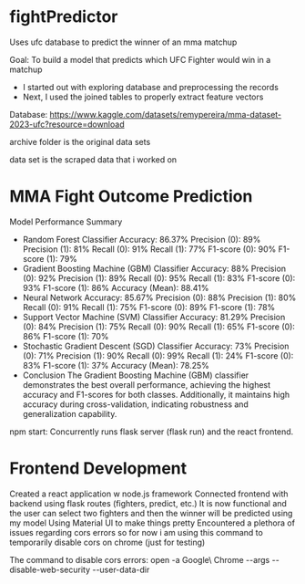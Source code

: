 # fightPredictor
Uses ufc database to predict the winner of an mma matchup

Goal: To build a model that predicts which UFC Fighter would win in a matchup

- I started out with exploring database and preprocessing the records
- Next, I used the joined tables to properly extract feature vectors

Database: https://www.kaggle.com/datasets/remypereira/mma-dataset-2023-ufc?resource=download

archive folder is the original data sets

data set is the scraped data that i worked on


# MMA Fight Outcome Prediction
Model Performance Summary
- Random Forest Classifier
Accuracy: 86.37%
Precision (0): 89%
Precision (1): 81%
Recall (0): 91%
Recall (1): 77%
F1-score (0): 90%
F1-score (1): 79%
- Gradient Boosting Machine (GBM) Classifier
Accuracy: 88%
Precision (0): 92%
Precision (1): 89%
Recall (0): 95%
Recall (1): 83%
F1-score (0): 93%
F1-score (1): 86%
Accuracy (Mean): 88.41%
- Neural Network
Accuracy: 85.67%
Precision (0): 88%
Precision (1): 80%
Recall (0): 91%
Recall (1): 75%
F1-score (0): 89%
F1-score (1): 78%
- Support Vector Machine (SVM) Classifier
Accuracy: 81.29%
Precision (0): 84%
Precision (1): 75%
Recall (0): 90%
Recall (1): 65%
F1-score (0): 86%
F1-score (1): 70%
- Stochastic Gradient Descent (SGD) Classifier
Accuracy: 73%
Precision (0): 71%
Precision (1): 90%
Recall (0): 99%
Recall (1): 24%
F1-score (0): 83%
F1-score (1): 37%
Accuracy (Mean): 78.25%
- Conclusion
The Gradient Boosting Machine (GBM) classifier demonstrates the best overall performance, achieving the highest accuracy and F1-scores for both classes. Additionally, it maintains high accuracy during cross-validation, indicating robustness and generalization capability.





npm start: Concurrently runs flask server (flask run) and the react frontend.


# Frontend Development

Created a react application w node.js framework
Connected frontend with backend using flask routes (fighters, predict, etc.)
It is now functional and the user can select two fighters and then the winner will be predicted using my model
Using Material UI to make things pretty
Encountered a plethora of issues regarding cors errors so for now i am using this command to temporarily disable cors on chrome (just for testing)

The command to disable cors errors: open -a Google\ Chrome --args --disable-web-security --user-data-dir
